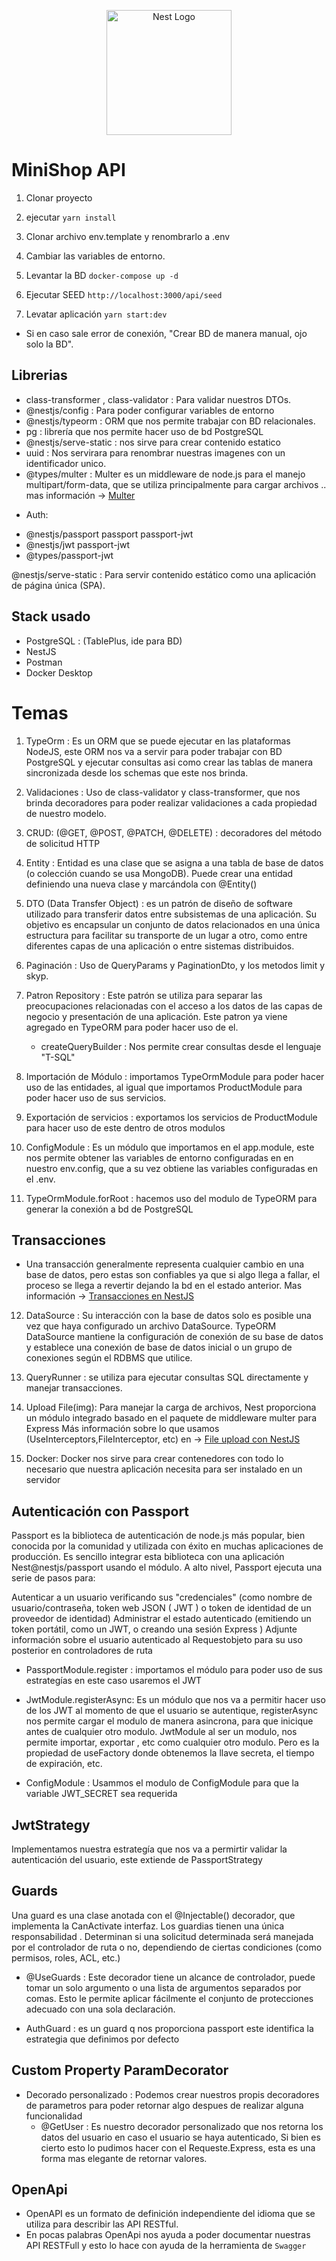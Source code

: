 <p align="center">
  <a href="http://nestjs.com/" target="blank"><img src="https://nestjs.com/img/logo-small.svg" width="200" alt="Nest Logo" /></a>
</p>


# MiniShop API

1. Clonar proyecto
2. ejecutar ```yarn install```
3. Clonar archivo env.template y renombrarlo a .env
4. Cambiar las variables de entorno.
5. Levantar la BD
```docker-compose up -d```
6. Ejecutar SEED
   ``` http://localhost:3000/api/seed ``` 

7. Levatar aplicación ```yarn start:dev ``` 
  * Si en caso sale error de conexión, "Crear BD de manera manual, ojo solo la BD".

## Librerias

- class-transformer , class-validator : Para validar nuestros DTOs.
- @nestjs/config  : Para poder configurar variables de entorno
- @nestjs/typeorm : ORM que nos permite trabajar con BD relacionales.
- pg : librería que nos permite hacer uso de bd PostgreSQL
-  @nestjs/serve-static : nos sirve para crear contenido estatico
- uuid : Nos servirara para renombrar nuestras imagenes con un identificador unico.
- @types/multer : Multer es un middleware de node.js para el manejo multipart/form-data, que se utiliza principalmente para cargar archivos .. mas información -> [Multer](https://github.com/expressjs/multer#multeropts)
* Auth:  
- @nestjs/passport passport passport-jwt
- @nestjs/jwt passport-jwt
- @types/passport-jwt

@nestjs/serve-static : Para servir contenido estático como una aplicación de página única (SPA).

## Stack usado
* PostgreSQL : (TablePlus, ide para BD)
* NestJS
* Postman
* Docker Desktop

# Temas

1.  TypeOrm : Es un ORM que se puede ejecutar en las plataformas NodeJS, este ORM nos va a servir para poder trabajar con BD PostgreSQL y ejecutar consultas asi como crear las tablas de manera sincronizada desde los schemas que este nos brinda. 

2. Validaciones : Uso de class-validator y class-transformer, que nos brinda decoradores para poder realizar validaciones a cada propiedad de nuestro modelo.

3. CRUD: (@GET, @POST, @PATCH, @DELETE) : decoradores del método de solicitud HTTP

4. Entity  : Entidad es una clase que se asigna a una tabla de base de datos (o colección cuando se usa MongoDB). Puede crear una entidad definiendo una nueva clase y marcándola con @Entity()

5. DTO (Data Transfer Object) : es un patrón de diseño de software utilizado para transferir datos entre subsistemas de una aplicación. Su objetivo es encapsular un conjunto de datos relacionados en una única estructura para facilitar su transporte de un lugar a otro, como entre diferentes capas de una aplicación o entre sistemas distribuidos.


6. Paginación : Uso de QueryParams y PaginationDto, y los metodos limit y skyp.

7. Patron Repository :  Este patrón se utiliza para separar las preocupaciones relacionadas con el acceso a los datos de las capas de negocio y presentación de una aplicación. Este patron ya viene agregado en TypeORM para poder hacer uso de el. 
    * createQueryBuilder : Nos permite crear consultas desde el lenguaje "T-SQL"

8. Importación de Módulo :  importamos  TypeOrmModule para poder hacer uso de las entidades, al igual que importamos ProductModule para poder hacer uso de sus servicios. 

8. Exportación de servicios :  exportamos los servicios de ProductModule para hacer uso de este dentro de otros modulos

9. ConfigModule : Es un módulo que importamos en el app.module, este nos permite obtener las variables de entorno configuradas en en nuestro env.config, que a su vez obtiene las variables configuradas en el .env. 

10. TypeOrmModule.forRoot : hacemos uso del modulo de TypeORM para generar la conexión a bd de PostgreSQL

## Transacciones
   - Una transacción generalmente representa cualquier cambio en una base de datos, pero estas son confiables ya que si algo llega a fallar, el proceso se llega a revertir dejando la bd en el estado anterior.
   Mas información -> [Transacciones en NestJS](https://docs.nestjs.com/techniques/database#typeorm-transactions)


12. DataSource  : Su interacción con la base de datos solo es posible una vez que haya configurado un archivo DataSource. TypeORM DataSource mantiene la configuración de conexión de su base de datos y establece una conexión de base de datos inicial o un grupo de conexiones según el RDBMS que utilice.

13. QueryRunner :  se utiliza para ejecutar consultas SQL directamente y manejar transacciones.

14. Upload File(img): Para manejar la carga de archivos, Nest proporciona un módulo integrado basado en el paquete de middleware multer para Express
Más información sobre lo que usamos (UseInterceptors,FileInterceptor, etc) en -> [File upload con NestJS](https://docs.nestjs.com/techniques/file-upload#basic-example)

15. Docker: Docker nos sirve para crear contenedores con todo lo necesario que nuestra aplicación necesita para ser instalado en un servidor

## Autenticación con Passport 
Passport es la biblioteca de autenticación de node.js más popular, bien conocida por la comunidad y utilizada con éxito en muchas aplicaciones de producción. Es sencillo integrar esta biblioteca con una aplicación Nest@nestjs/passport usando el módulo. A alto nivel, Passport ejecuta una serie de pasos para:

Autenticar a un usuario verificando sus "credenciales" (como nombre de usuario/contraseña, token web JSON ( JWT ) o token de identidad de un proveedor de identidad)
Administrar el estado autenticado (emitiendo un token portátil, como un JWT, o creando una sesión Express )
Adjunte información sobre el usuario autenticado al Requestobjeto para su uso posterior en controladores de ruta
  - PassportModule.register : importamos el módulo para poder uso de sus estrategías en este caso usaremos el JWT 
  - JwtModule.registerAsync: Es un módulo que nos va a permitir hacer uso de los JWT al momento de que el usuario se autentique, registerAsync nos permite cargar el modulo de manera asincrona, para que inicique antes de cualquier otro modulo.
  JwtModule al ser un modulo, nos permite importar, exportar , etc como cualquier otro modulo. Pero es la propiedad de useFactory donde obtenemos la llave secreta, el tiempo de expiración, etc. 

  - ConfigModule : Usammos el modulo de ConfigModule para que la variable JWT_SECRET sea requerida


## JwtStrategy
  Implementamos nuestra estrategía que nos va a permirtir validar la autenticación del usuario, este extiende de PassportStrategy


## Guards 
Una guard es una clase anotada con el @Injectable() decorador, que implementa la CanActivate interfaz.
Los guardias tienen una única responsabilidad . Determinan si una solicitud determinada será manejada por el controlador de ruta o no, dependiendo de ciertas condiciones (como permisos, roles, ACL, etc.) 

- @UseGuards  : Este decorador tiene un alcance de controlador, puede tomar un solo argumento o una lista de argumentos separados por comas. Esto le permite aplicar fácilmente el conjunto de protecciones adecuado con una sola declaración.

- AuthGuard : es un guard q nos proporciona passport este identifica la estrategia que definimos por defecto

## Custom Property ParamDecorator
   - Decorado personalizado : Podemos crear nuestros propis decoradores de parametros para poder retornar algo despues de realizar alguna funcionalidad
     -  @GetUser : Es nuestro decorador personalizado que nos retorna los datos del usuario en caso el usuario se haya autenticado, Si bien es cierto esto lo pudimos hacer con el Requeste.Express, esta es una forma mas elegante de retornar valores.


## OpenApi
  - OpenAPI es un formato de definición independiente del idioma que se utiliza para describir las API RESTful.
  - En pocas palabras OpenApi nos ayuda a poder documentar nuestras API RESTFull y esto lo hace con ayuda de la herramienta de ``Swagger`` 